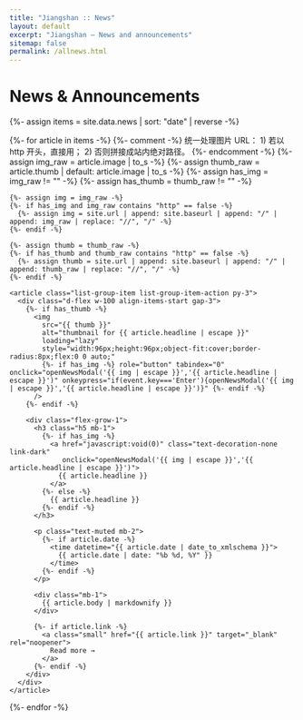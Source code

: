 ```yaml
---
title: "Jiangshan :: News"
layout: default
excerpt: "Jiangshan — News and announcements"
sitemap: false
permalink: /allnews.html
---
```


<h1 class="mt-3 mb-4">News & Announcements</h1>

{%- assign items = site.data.news | sort: "date" | reverse -%}

<div class="list-group">
  {%- for article in items -%}
    {%- comment -%}
      统一处理图片 URL：
      1) 若以 http 开头，直接用；
      2) 否则拼接成站内绝对路径。
    {%- endcomment -%}
    {%- assign img_raw   = article.image | to_s -%}
    {%- assign thumb_raw = article.thumb | default: article.image | to_s -%}
    {%- assign has_img   = img_raw != "" -%}
    {%- assign has_thumb = thumb_raw != "" -%}

    {%- assign img = img_raw -%}
    {%- if has_img and img_raw contains "http" == false -%}
      {%- assign img = site.url | append: site.baseurl | append: "/" | append: img_raw | replace: "//", "/" -%}
    {%- endif -%}

    {%- assign thumb = thumb_raw -%}
    {%- if has_thumb and thumb_raw contains "http" == false -%}
      {%- assign thumb = site.url | append: site.baseurl | append: "/" | append: thumb_raw | replace: "//", "/" -%}
    {%- endif -%}

    <article class="list-group-item list-group-item-action py-3">
      <div class="d-flex w-100 align-items-start gap-3">
        {%- if has_thumb -%}
          <img
            src="{{ thumb }}"
            alt="thumbnail for {{ article.headline | escape }}"
            loading="lazy"
            style="width:96px;height:96px;object-fit:cover;border-radius:8px;flex:0 0 auto;"
            {%- if has_img -%} role="button" tabindex="0" onclick="openNewsModal('{{ img | escape }}','{{ article.headline | escape }}')" onkeypress="if(event.key==='Enter'){openNewsModal('{{ img | escape }}','{{ article.headline | escape }}')}" {%- endif -%}
          />
        {%- endif -%}

        <div class="flex-grow-1">
          <h3 class="h5 mb-1">
            {%- if has_img -%}
              <a href="javascript:void(0)" class="text-decoration-none link-dark"
                 onclick="openNewsModal('{{ img | escape }}','{{ article.headline | escape }}')">
                {{ article.headline }}
              </a>
            {%- else -%}
              {{ article.headline }}
            {%- endif -%}
          </h3>

          <p class="text-muted mb-2">
            {%- if article.date -%}
              <time datetime="{{ article.date | date_to_xmlschema }}">
                {{ article.date | date: "%b %d, %Y" }}
              </time>
            {%- endif -%}
          </p>

          <div class="mb-1">
            {{ article.body | markdownify }}
          </div>

          {%- if article.link -%}
            <a class="small" href="{{ article.link }}" target="_blank" rel="noopener">
              Read more →
            </a>
          {%- endif -%}
        </div>
      </div>
    </article>
  {%- endfor -%}
</div>

<!-- Accessible Image Modal -->
<div id="newsModal" class="news-modal" aria-hidden="true" role="dialog" aria-label="News image modal" onclick="closeNewsModal(event)">
  <div class="news-modal__inner" role="document">
    <button type="button" class="btn btn-light btn-sm news-modal__close" aria-label="Close" onclick="closeNewsModal(event)">×</button>
    <img id="newsModalImg" alt="" />
    <div id="newsModalCaption" class="small text-muted mt-2"></div>
  </div>
</div>

<style>
  .list-group-item { border: 1px solid rgba(0,0,0,.08); border-radius: 12px; margin-bottom: .75rem; }
  .list-group-item:hover { background: #fafafa; }
  /* Modal */
  .news-modal {
    display: none;
    position: fixed; inset: 0;
    background: rgba(0,0,0,.8);
    z-index: 1050;
    align-items: center; justify-content: center;
    padding: 2rem;
  }
  .news-modal[aria-hidden="false"] { display: flex; }
  .news-modal__inner { max-width: 1200px; width: 100%; text-align: center; position: relative; }
  .news-modal__inner img { max-width: 100%; max-height: 80vh; border-radius: 8px; }
  .news-modal__close {
    position: absolute; top: -12px; right: -12px;
    border-radius: 999px; line-height: 1.2; padding: .2rem .55rem;
    box-shadow: 0 2px 10px rgba(0,0,0,.3);
  }
</style>

<script>
  (function() {
    const modal   = document.getElementById('newsModal');
    const imgEl   = document.getElementById('newsModalImg');
    const capEl   = document.getElementById('newsModalCaption');

    window.openNewsModal = function(src, caption) {
      imgEl.src = src;
      imgEl.alt = caption || "";
      capEl.textContent = caption || "";
      modal.setAttribute('aria-hidden', 'false');
      document.body.style.overflow = 'hidden';
    };

    window.closeNewsModal = function(ev) {
      // 仅在点击空白/关闭按钮时关闭（避免点击图片误关）
      if (!ev || ev.target === modal || ev.target.classList.contains('news-modal__close')) {
        modal.setAttribute('aria-hidden', 'true');
        imgEl.removeAttribute('src');
        document.body.style.overflow = '';
      }
    };

    // Esc 键关闭
    document.addEventListener('keydown', function(e) {
      if (e.key === 'Escape' && modal.getAttribute('aria-hidden') === 'false') {
        closeNewsModal(e);
      }
    });
  })();
</script>
